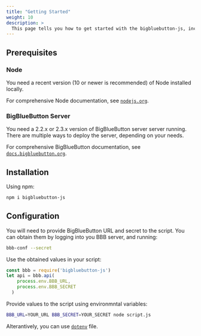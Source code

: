 ```yaml
---
title: "Getting Started"
weight: 10
description: >
  This page tells you how to get started with the bigbluebutton-js, including installation and basic configuration.
---
```


## Prerequisites

### Node

You need a recent version (10 or newer is recommended) of Node installed locally.

For comprehensive Node documentation, see [`nodejs.org`](https://nodejs.org/en/).

### BigBlueButton Server

You need a 2.2.x or 2.3.x version of BigBlueButton server server running. There are multiple ways to deploy the server, depending on your needs.

For comprehensive BigBlueButton documentation, see [`docs.bigbluebutton.org`](https://docs.bigbluebutton.org/2.2/install.html#bbb-installsh/).

## Installation

Using npm:

```bash
npm i bigbluebutton-js
```

## Configuration

You will need to provide BigBlueButton URL and secret to the script. You can obtain them by logging into you BBB server, and running:

```bash
bbb-conf --secret
```

Use the obtained values in your script:

```javascript
const bbb = require('bigbluebutton-js')
let api = bbb.api(
    process.env.BBB_URL, 
    process.env.BBB_SECRET
  )
```

Provide values to the script using environmntal variables:

```sh
BBB_URL=YOUR_URL BBB_SECRET=YOUR_SECRET node script.js
```

Alterantively, you can use [`dotenv`](https://www.npmjs.com/package/dotenv) file.